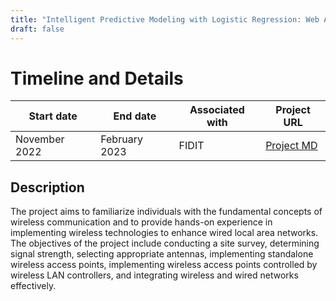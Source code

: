 ```yaml
---
title: "Intelligent Predictive Modeling with Logistic Regression: Web Application Integration and Containerized Deployment"
draft: false
---
```


# Timeline and Details

| Start date    | End date      | Associated with | Project URL                                                                        |
| ------------- | ------------- | --------------- | ---------------------------------------------------------------------------------- |
| November 2022 | February 2023 | FIDIT           | [Project MD](/projects/antonio_janach_-_dokumentacija_IPVO.pdf) |

## Description
The project aims to familiarize individuals with the fundamental concepts of wireless communication and to provide hands-on experience in implementing wireless technologies to enhance wired local area networks. The objectives of the project include conducting a site survey, determining signal strength, selecting appropriate antennas, implementing standalone wireless access points, implementing wireless access points controlled by wireless LAN controllers, and integrating wireless and wired networks effectively.
